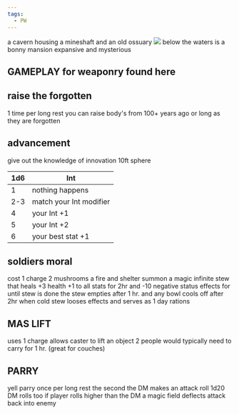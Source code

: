 ```yaml
---
tags:
  - PW
---
```

a cavern housing a mineshaft and an old ossuary 
![](https://i.imgur.com/SmfIL9i.png)
below the waters is a bonny mansion expansive and mysterious 
## GAMEPLAY for weaponry found here 

raise the forgotten 
---
1 time per long rest you can raise body's from 100+ years ago or long as they are forgotten 

advancement 
---
give out the knowledge of innovation 
10ft sphere 

| 1d6 | Int                     |
| --- | ----------------------- |
| 1   | nothing happens         |
| 2-3 | match your Int modifier |
| 4   | your Int +1             |
| 5   | your Int +2             |
| 6   | your best stat +1       |
soldiers moral
---
cost 1 charge 2 mushrooms a fire and shelter 
summon a magic infinite stew that heals +3 health +1 to all stats for 2hr and -10 negative status effects for until stew is done
the stew empties after 1 hr. and any bowl cools off after 2hr 
when cold stew looses effects and serves as 1 day rations 

MAS LIFT
---
uses 1 charge 
allows caster to lift an object 2 people would typically need to carry for 1 hr. (great for couches)

PARRY
---
yell parry once per long rest the second the DM makes an attack roll 1d20 DM rolls too if player rolls higher than the DM a magic field deflects attack back into enemy   
